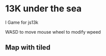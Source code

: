 # 13K under the sea

I Game for js13k

WASD to move 
mouse wheel to modify wpeed

## Map with tiled
